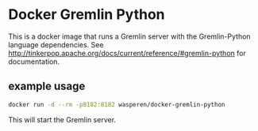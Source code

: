 # Docker Gremlin Python

This is a docker image that runs a Gremlin server with the Gremlin-Python language dependencies.
See http://tinkerpop.apache.org/docs/current/reference/#gremlin-python for documentation.

## example usage
```bash
docker run -d --rm -p8182:8182 wasperen/docker-gremlin-python
```
This will start the Gremlin server.
